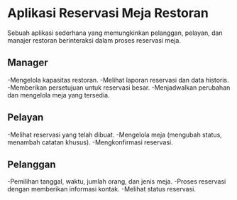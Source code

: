 # Aplikasi Reservasi Meja Restoran
 Sebuah aplikasi sederhana yang memungkinkan pelanggan, pelayan, dan manajer restoran berinteraksi dalam proses reservasi meja.

 ## Manager
-Mengelola kapasitas restoran.
-Melihat laporan reservasi dan data historis.
-Memberikan persetujuan untuk reservasi besar.
-Menjadwalkan perubahan dan mengelola meja yang tersedia.
## Pelayan
-Melihat reservasi yang telah dibuat.
-Mengelola meja (mengubah status, menambah catatan khusus).
-Mengkonfirmasi reservasi.
## Pelanggan
-Pemilihan tanggal, waktu, jumlah orang, dan jenis meja.
-Proses reservasi dengan memberikan informasi kontak.
-Melihat status reservasi.

